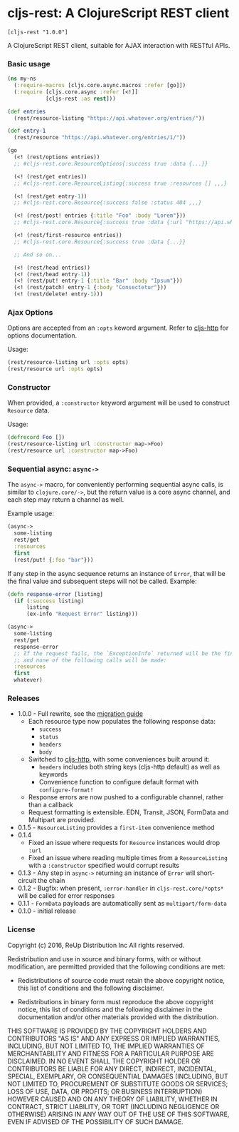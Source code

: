 # cljs-rest: A ClojureScript REST client

`[cljs-rest "1.0.0"]`

A ClojureScript REST client, suitable for AJAX interaction with RESTful APIs.

### Basic usage

```clojure
(ns my-ns
  (:require-macros [cljs.core.async.macros :refer [go]])
  (:require [cljs.core.async :refer [<!]]
            [cljs-rest :as rest]))

(def entries
  (rest/resource-listing "https://api.whatever.org/entries/"))

(def entry-1
  (rest/resource "https://api.whatever.org/entries/1/"))

(go
  (<! (rest/options entries))
  ;; #cljs-rest.core.ResourceOptions{:success true :data {...}}

  (<! (rest/get entries))
  ;; #cljs-rest.core.ResourceListing{:success true :resources [] ,,,}

  (<! (rest/get entry-1))
  ;; #cljs-rest.core.Resource{:success false :status 404 ,,,}

  (<! (rest/post! entries {:title "Foo" :body "Lorem"}))
  ;; #cljs-rest.core.Resource{:success true :data {:url "https://api.whatever.org/entries/1/" :title "Foo"} ...}

  (<! (rest/first-resource entries))
  ;; #cljs-rest.core.Resource{:success true :data {...}}

  ;; And so on...

  (<! (rest/head entries))
  (<! (rest/head entry-1))
  (<! (rest/put! entry-1 {:title "Bar" :body "Ipsum"}))
  (<! (rest/patch! entry-1 {:body "Consectetur"}))
  (<! (rest/delete! entry-1)))
```

### Ajax Options

Options are accepted from an `:opts` keword argument. Refer to [cljs-http](https://github.com/r0man/cljs-http) for options documentation.

Usage:

```clojure
(rest/resource-listing url :opts opts)
(rest/resource url :opts opts)
```

### Constructor

When provided, a `:constructor` keyword argument will be used to construct `Resource` data.

Usage:

```clojure
(defrecord Foo [])
(rest/resource-listing url :constructor map->Foo)
(rest/resource url :constructor map->Foo)
```

### Sequential async: `async->`

The `async->` macro, for conveniently performing sequential async calls, is similar to `clojure.core/->`, but the return value is a core async channel, and each step may return a channel as well.

Example usage:

```clojure
(async->
  some-listing
  rest/get
  :resources
  first
  (rest/put! {:foo "bar"}))
```

If any step in the async sequence returns an instance of `Error`, that will be the final value and subsequent steps will not  be called. Example:

```clojure
(defn response-error [listing]
  (if (:success listing)
      listing
      (ex-info "Request Error" listing)))

(async->
  some-listing
  rest/get
  response-error
  ;; If the request fails, the `ExceptionInfo` returned will be the final value,
  ;; and none of the following calls will be made:
  :resources
  first
  whatever)
```

### Releases

- 1.0.0 - Full rewrite, see the [migration guide](docs/migration_guide_1.0.0.md)
    - Each resource type now populates the following response data:
        - `success`
        - `status`
        - `headers`
        - `body`
    - Switched to [cljs-http](https://github.com/r0man/cljs-http), with some conveniences built around it:
        - `headers` includes both string keys (cljs-http default) as well as keywords
        - Convenience function to configure default format with `configure-format!`
    - Response errors are now pushed to a configurable channel, rather than a callback
    - Request formatting is extensible. EDN, Transit, JSON, FormData and Multipart are provided.
- 0.1.5 - `ResourceListing` provides a `first-item` convenience method
- 0.1.4
    - Fixed an issue where requests for `Resource` instances would drop `:url`
    - Fixed an issue where reading multiple times from a `ResourceListing` with a `:constructor` specified would corrupt results
- 0.1.3 - Any step in `async->` returning an instance of `Error` will short-circuit the chain
- 0.1.2 - Bugfix: when present, `:error-handler` in `cljs-rest.core/*opts*` will be called for error responses
- 0.1.1 - `FormData` payloads are automatically sent as `multipart/form-data`
- 0.1.0 - initial release

### License

Copyright (c) 2016, ReUp Distribution Inc
All rights reserved.

Redistribution and use in source and binary forms, with or without
modification, are permitted provided that the following conditions are met:

* Redistributions of source code must retain the above copyright notice, this
  list of conditions and the following disclaimer.

* Redistributions in binary form must reproduce the above copyright notice,
  this list of conditions and the following disclaimer in the documentation
  and/or other materials provided with the distribution.

THIS SOFTWARE IS PROVIDED BY THE COPYRIGHT HOLDERS AND CONTRIBUTORS "AS IS"
AND ANY EXPRESS OR IMPLIED WARRANTIES, INCLUDING, BUT NOT LIMITED TO, THE
IMPLIED WARRANTIES OF MERCHANTABILITY AND FITNESS FOR A PARTICULAR PURPOSE ARE
DISCLAIMED. IN NO EVENT SHALL THE COPYRIGHT HOLDER OR CONTRIBUTORS BE LIABLE
FOR ANY DIRECT, INDIRECT, INCIDENTAL, SPECIAL, EXEMPLARY, OR CONSEQUENTIAL
DAMAGES (INCLUDING, BUT NOT LIMITED TO, PROCUREMENT OF SUBSTITUTE GOODS OR
SERVICES; LOSS OF USE, DATA, OR PROFITS; OR BUSINESS INTERRUPTION) HOWEVER
CAUSED AND ON ANY THEORY OF LIABILITY, WHETHER IN CONTRACT, STRICT LIABILITY,
OR TORT (INCLUDING NEGLIGENCE OR OTHERWISE) ARISING IN ANY WAY OUT OF THE USE
OF THIS SOFTWARE, EVEN IF ADVISED OF THE POSSIBILITY OF SUCH DAMAGE.
